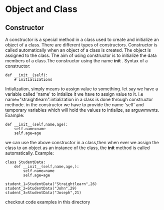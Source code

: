 # Object and Class




## Constructor

A constructor is a special method in a class used to create and initialize an object of a class. There are different types of constructors. Constructor is called automatically when an object of a class is created. The object is assigned to the class. The aim of using constructor is to initialize the data members of a class.The constructor using the name __init__ . 
Syntax of a constructor:
```
def __init__(self):
	# initializations
```

Intialization, simply means to assign value to something. let say we have a variable called 'name' to intialize it we have to assign value to it. i.e name="straightlearn".intialization in a class is done through constructor methode. in the constructor we have to provide the name 'self' and temporary variables which will hold the values to intialize, as arguwmwnts.
Example:
```
def __init__(self,name,age):
	self.name=name
	self.age=age

```
we can use the above constructor in a class,then when ever we assign the class to an object as an instance of the class, the __init__ method is called automatically.
Example:
```
class StudentData:	
	def __init__(self,name,age,):
		self.name=name
		self.age=age

student_1=StudentData("Straightlearn",26)
student_2=StudentData("John",29)
student_3=StudentData("Joseph",21)
```
checkout code examples in this directory



